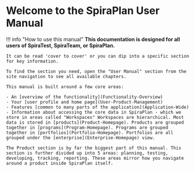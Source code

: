 # Welcome to the SpiraPlan User Manual

!!! info "How to use this manual"
    **This documentation is designed for all users of SpiraTest, SpiraTeam, or SpiraPlan.**

    It can be read 'cover to cover' or you can dip into a specific section for key information.   

    To find the section you need, open the "User Manual" section from the site navigation to see all available chapters.

    This manual is built around a few core areas:
    
    - An [overview of the functionality](Functionality-Overview)
    - Your [user profile and home page](User-Product-Management)
    - Features [common to many parts of the application](Application-Wide)
    - Information about accessing the core data in SpiraPlan - which we store in areas called "Workspaces" Workspaces are hierarchical. Most data is stored in [products](Product-Homepage). Products are grouped together in [programs](Program-Homepage). Programs are grouped together in [portfolios](Portfolio-Homepage). Portfolios are all grouped under the [enterprise](Enterprise-Homepage) view.

    The Product section is by far the biggest part of this manual. This section is further divided up into 5 areas: planning, testing, developing, tracking, reporting. These areas mirror how you navigate around a product inside SpiraPlan itself.
